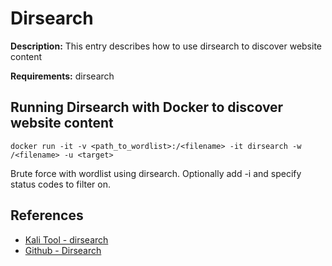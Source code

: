 # Dirsearch

**Description:** This entry describes how to use dirsearch to discover website content

**Requirements:** dirsearch

## Running Dirsearch with Docker to discover website content

```
docker run -it -v <path_to_wordlist>:/<filename> -it dirsearch -w /<filename> -u <target>
```

Brute force with wordlist using dirsearch. Optionally add -i and specify status codes to filter on.
  
## References
* [Kali Tool - dirsearch](https://www.kali.org/tools/dirsearch/)
* [Github - Dirsearch](https://github.com/maurosoria/dirsearch)
